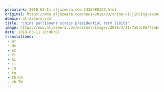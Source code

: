 ```yaml
---
permalink: 2018-03-11-aljazeera.com-1338980322.html
original: https://www.aljazeera.com/news/2018/03/china-xi-jinping-expected-secure-lifetime-presidency-180311062057325.html
domain: aljazeera.com
title: "China parliament scraps presidential term limits"
image: https://www.aljazeera.com/mritems/Images/2018/3/11/7a6dc867f2eb450d8d4d8917ed481193_18.jpg
date: 2018-03-11 10:06:07
translations: 
 - ar
 - de
 - es
 - fr
 - hi
 - it
 - ja
 - ru
 - zh-CN
 - zh-TW
---
```


